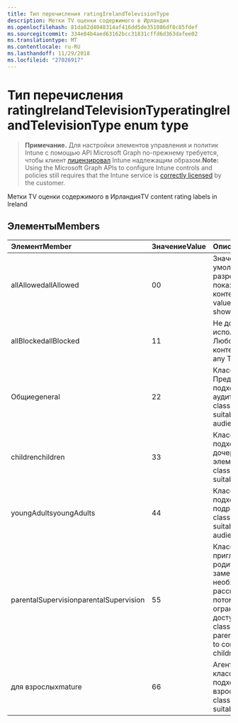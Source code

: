 ```yaml
---
title: Тип перечисления ratingIrelandTelevisionType
description: Метки TV оценки содержимого в Ирландия
ms.openlocfilehash: 81da82d4048314af416dd5de351086df8c85fdef
ms.sourcegitcommit: 334e84b4aed63162bcc31831cffd6d363dafee02
ms.translationtype: MT
ms.contentlocale: ru-RU
ms.lasthandoff: 11/29/2018
ms.locfileid: "27026917"
---
```

# <a name="ratingirelandtelevisiontype-enum-type"></a><span data-ttu-id="1d801-103">Тип перечисления ratingIrelandTelevisionType</span><span class="sxs-lookup"><span data-stu-id="1d801-103">ratingIrelandTelevisionType enum type</span></span>

> <span data-ttu-id="1d801-104">**Примечание.** Для настройки элементов управления и политик Intune с помощью API Microsoft Graph по-прежнему требуется, чтобы клиент [лицензировал](https://go.microsoft.com/fwlink/?linkid=839381) Intune надлежащим образом.</span><span class="sxs-lookup"><span data-stu-id="1d801-104">**Note:** Using the Microsoft Graph APIs to configure Intune controls and policies still requires that the Intune service is [correctly licensed](https://go.microsoft.com/fwlink/?linkid=839381) by the customer.</span></span>

<span data-ttu-id="1d801-105">Метки TV оценки содержимого в Ирландия</span><span class="sxs-lookup"><span data-stu-id="1d801-105">TV content rating labels in Ireland</span></span>
## <a name="members"></a><span data-ttu-id="1d801-106">Элементы</span><span class="sxs-lookup"><span data-stu-id="1d801-106">Members</span></span>
|<span data-ttu-id="1d801-107">Элемент</span><span class="sxs-lookup"><span data-stu-id="1d801-107">Member</span></span>|<span data-ttu-id="1d801-108">Значение</span><span class="sxs-lookup"><span data-stu-id="1d801-108">Value</span></span>|<span data-ttu-id="1d801-109">Описание</span><span class="sxs-lookup"><span data-stu-id="1d801-109">Description</span></span>|
|:---|:---|:---|
|<span data-ttu-id="1d801-110">allAllowed</span><span class="sxs-lookup"><span data-stu-id="1d801-110">allAllowed</span></span>|<span data-ttu-id="1d801-111">0</span><span class="sxs-lookup"><span data-stu-id="1d801-111">0</span></span>|<span data-ttu-id="1d801-112">Значение по умолчанию, разрешить всем TV показывает контента</span><span class="sxs-lookup"><span data-stu-id="1d801-112">Default value, allow all TV shows content</span></span>|
|<span data-ttu-id="1d801-113">allBlocked</span><span class="sxs-lookup"><span data-stu-id="1d801-113">allBlocked</span></span>|<span data-ttu-id="1d801-114">1</span><span class="sxs-lookup"><span data-stu-id="1d801-114">1</span></span>|<span data-ttu-id="1d801-115">Не допускайте использование Любого показывает контента</span><span class="sxs-lookup"><span data-stu-id="1d801-115">Do not allow any TV shows content</span></span>|
|<span data-ttu-id="1d801-116">Общие</span><span class="sxs-lookup"><span data-stu-id="1d801-116">general</span></span>|<span data-ttu-id="1d801-117">2</span><span class="sxs-lookup"><span data-stu-id="1d801-117">2</span></span>|<span data-ttu-id="1d801-118">Классификация Предоставлена подходит для всех аудиторий</span><span class="sxs-lookup"><span data-stu-id="1d801-118">The GA classification is suitable for all audiences</span></span>|
|<span data-ttu-id="1d801-119">children</span><span class="sxs-lookup"><span data-stu-id="1d801-119">children</span></span>|<span data-ttu-id="1d801-120">3</span><span class="sxs-lookup"><span data-stu-id="1d801-120">3</span></span>|<span data-ttu-id="1d801-121">Классификация Кан подходит для дочерних элементов</span><span class="sxs-lookup"><span data-stu-id="1d801-121">The CH classification is suitable for children</span></span>|
|<span data-ttu-id="1d801-122">youngAdults</span><span class="sxs-lookup"><span data-stu-id="1d801-122">youngAdults</span></span>|<span data-ttu-id="1d801-123">4</span><span class="sxs-lookup"><span data-stu-id="1d801-123">4</span></span>|<span data-ttu-id="1d801-124">Классификация YA подходит для подростков</span><span class="sxs-lookup"><span data-stu-id="1d801-124">The YA classification is suitable for teenage audience</span></span>|
|<span data-ttu-id="1d801-125">parentalSupervision</span><span class="sxs-lookup"><span data-stu-id="1d801-125">parentalSupervision</span></span>|<span data-ttu-id="1d801-126">5</span><span class="sxs-lookup"><span data-stu-id="1d801-126">5</span></span>|<span data-ttu-id="1d801-127">Классификация PS приглашает родителям и заменяющим необходимо рассмотреть потомки ограничения доступа</span><span class="sxs-lookup"><span data-stu-id="1d801-127">The PS classification invites parents and guardians to consider restriction children’s access</span></span>|
|<span data-ttu-id="1d801-128">для взрослых</span><span class="sxs-lookup"><span data-stu-id="1d801-128">mature</span></span>|<span data-ttu-id="1d801-129">6</span><span class="sxs-lookup"><span data-stu-id="1d801-129">6</span></span>|<span data-ttu-id="1d801-130">Агент Управления классификации подходит для взрослых</span><span class="sxs-lookup"><span data-stu-id="1d801-130">The MA classification is suitable for adults</span></span>|



